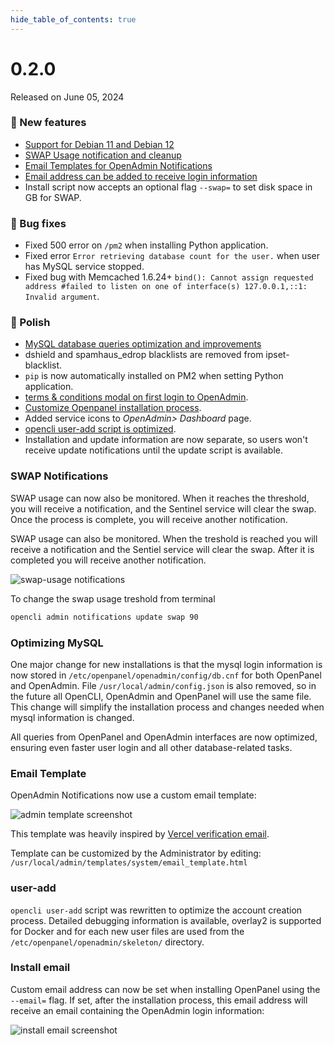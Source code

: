 ```yaml
--- 
hide_table_of_contents: true
---
```



# 0.2.0

Released on June 05, 2024


### 🚀 New features
- [Support for Debian 11 and Debian 12](https://openpanel.co/blog/openpanel-supports-debian12/)
- [SWAP Usage notification and cleanup](#swap-notifications)
- [Email Templates for OpenAdmin Notifications](#email-template)
- [Email address can be added to receive login information](#install-email)
- Install script now accepts an optional flag `--swap=` to set disk space in GB for SWAP.

### 🐛 Bug fixes
- Fixed 500 error on `/pm2` when installing Python application.
- Fixed error `Error retrieving database count for the user.` when user has MySQL service stopped.
- Fixed bug with Memcached 1.6.24+ `bind(): Cannot assign requested address #failed to listen on one of interface(s) 127.0.0.1,::1: Invalid argument`.

### 💅 Polish
- [MySQL database queries optimization and improvements](#optimizing-mysql)
- dshield and spamhaus_edrop blacklists are removed from ipset-blacklist.
- `pip` is now automatically installed on PM2 when setting Python application.
- [terms & conditions modal on first login to OpenAdmin](https://i.postimg.cc/L5JKBzKV/image.png).
- [Customize Openpanel installation process](https://openpanel.co/install).
- Added service icons to *OpenAdmin> Dashboard* page.
- [opencli user-add script is optimized](#user-add).
- Installation and update information are now separate, so users won't receive update notifications until the update script is available.



### SWAP Notifications

SWAP usage can now also be monitored. When it reaches the threshold, you will receive a notification, and the Sentinel service will clear the swap. Once the process is complete, you will receive another notification.

SWAP usage can also be monitored. When the treshold is reached you will receive a notification and the Sentiel service will clear the swap. After it is completed you will receive another notification.

![swap-usage notifications](https://i.postimg.cc/nLTK7LbH/image.png)

To change the swap usage treshold from terminal
```bash
opencli admin notifications update swap 90
```

### Optimizing MySQL

One major change for new installations is that the mysql login information is now stored in `/etc/openpanel/openadmin/config/db.cnf` for both OpenPanel and OpenAdmin.
File `/usr/local/admin/config.json` is also removed, so in the future all OpenCLI, OpenAdmin and OpenPanel will use the same file. This change will simplify the installation process and changes needed when mysql information is changed.

All queries from OpenPanel and OpenAdmin interfaces are now optimized, ensuring even faster user login and all other database-related tasks.





### Email Template

OpenAdmin Notifications now use a custom email template:

![admin template screenshot](https://i.postimg.cc/633XNKkH/image.png)

This template was heavily inspired by [Vercel verification email](https://www.saasframe.io/examples/vercel-verification-email).

Template can be customized by the Administrator by editing: `/usr/local/admin/templates/system/email_template.html`



### user-add

`opencli user-add` script was rewritten to optimize the account creation process. Detailed debugging information is available, overlay2 is supported for Docker and for each new user files are used from the  `/etc/openpanel/openadmin/skeleton/` directory.



### Install email

Custom email address can now be set when installing OpenPanel using the `--email=` flag. If set, after the installation process, this email address will receive an email containing the OpenAdmin login information:

![install email screenshot](https://i.postimg.cc/dvvVD9VS/image.png)


